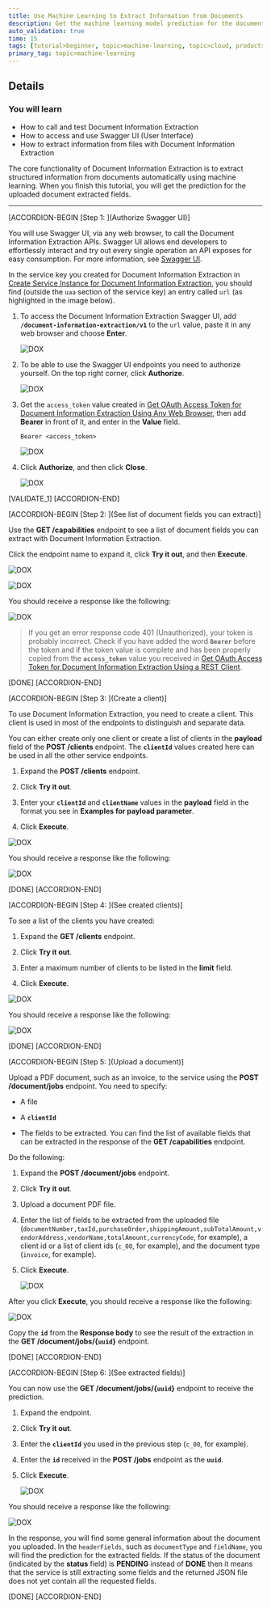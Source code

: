 ```yaml
---
title: Use Machine Learning to Extract Information from Documents
description: Get the machine learning model prediction for the document fields you upload to Document Information Extraction.
auto_validation: true
time: 15
tags: [tutorial>beginner, topic>machine-learning, topic>cloud, products>sap-cloud-platform, products>sap-ai-business-services, products>document-information-extraction]
primary_tag: topic>machine-learning
---
```


## Details
### You will learn
  - How to call and test Document Information Extraction
  - How to access and use Swagger UI (User Interface)
  - How to extract information from files with Document Information Extraction

The core functionality of Document Information Extraction is to extract structured information from documents automatically using machine learning. When you finish this tutorial, you will get the prediction for the uploaded document extracted fields.

---

[ACCORDION-BEGIN [Step 1: ](Authorize Swagger UI)]

You will use Swagger UI, via any web browser, to call the Document Information Extraction APIs. Swagger UI allows end developers to effortlessly interact and try out every single operation an API exposes for easy consumption. For more information, see [Swagger UI](https://swagger.io/tools/swagger-ui/).  

In the service key you created for Document Information Extraction in [Create Service Instance for Document Information Extraction](cp-aibus-dox-service-instance), you should find (outside the `uaa` section of the service key) an entry called `url` (as highlighted in the image below).

1. To access the Document Information Extraction Swagger UI, add **`/document-information-extraction/v1`** to the `url` value, paste it in any web browser and choose **Enter**.

    ![DOX](png-files\service-key-url.png)

2. To be able to use the Swagger UI endpoints you need to authorize yourself. On the top right corner, click **Authorize**.

    ![DOX](png-files/swagger0.png)

3. Get the `access_token` value created in [Get OAuth Access Token for Document Information Extraction Using Any Web Browser](cp-aibus-dox-web-oauth-token), then add **Bearer** in front of it, and enter in the **Value** field.

    ```
    Bearer <access_token>
    ```

    ![DOX](png-files/Authorize.png)

4. Click **Authorize**, and then click **Close**.

    ![DOX](png-files/Authorize2.png)

[VALIDATE_1]
[ACCORDION-END]


[ACCORDION-BEGIN [Step 2: ](See list of document fields you can extract)]

Use the **GET /capabilities** endpoint to see a list of document fields you can extract with Document Information Extraction.

Click the endpoint name to expand it, click **Try it out**, and then **Execute**.

![DOX](png-files/capabilities.png)

![DOX](png-files/capabilities2.png)

You should receive a response like the following:

![DOX](png-files\capabilitiesResponse.png)

>If you get an error response code 401 (Unauthorized), your token is probably incorrect. Check if you have added the word **`Bearer`** before the token and if the token value is complete and has been properly copied from the **`access_token`** value you received in [Get OAuth Access Token for Document Information Extraction Using a REST Client](cp-aibus-dox-rest-oauth-token).

[DONE]
[ACCORDION-END]


[ACCORDION-BEGIN [Step 3: ](Create a client)]

To use Document Information Extraction, you need to create a client. This client is used in most of the endpoints to distinguish and separate data.

You can either create only one client or create a list of clients in the **payload** field of the **POST /clients** endpoint. The **`clientId`** values created here can be used in all the other service endpoints.

1. Expand the **POST /clients** endpoint.

2. Click **Try it out**.

3. Enter your **`clientId`** and **`clientName`** values in the **payload** field in the format you see in **Examples for payload parameter**.

4. Click **Execute**.

![DOX](png-files/createClient.png)

You should receive a response like the following:

![DOX](png-files/createClientResponse.png)

[DONE]
[ACCORDION-END]


[ACCORDION-BEGIN [Step 4: ](See created clients)]

To see a list of the clients you have created:

1. Expand the **GET /clients** endpoint.

2. Click **Try it out**.

3. Enter a maximum number of clients to be listed in the **limit** field.

4. Click **Execute**.

![DOX](png-files/listClient.png)

You should receive a response like the following:

![DOX](png-files/listClientResponse.png)

[DONE]
[ACCORDION-END]


[ACCORDION-BEGIN [Step 5: ](Upload a document)]

Upload a PDF document, such as an invoice, to the service using the **POST /document/jobs** endpoint. You need to specify:

  - A file

  - A **`clientId`**

  - The fields to be extracted. You can find the list of available fields that can be extracted in the response of the **GET /capabilities** endpoint.

Do the following:

1. Expand the **POST /document/jobs** endpoint.

2. Click **Try it out**.

3. Upload a document PDF file.

4. Enter the list of fields to be extracted from the uploaded file (`documentNumber,taxId,purchaseOrder,shippingAmount,subTotalAmount,vendorAddress,vendorName,totalAmount,currencyCode`, for example), a client id or a list of client ids (`c_00`, for example), and the document type (`invoice`, for example).

5. Click **Execute**.

    ![DOX](png-files/testInvoice.png)

After you click **Execute**, you should receive a response like the following:

![DOX](png-files/testInvoiceResult.png)

Copy the **`id`** from the **Response body** to see the result of the extraction in the **GET /document/jobs/{`uuid`}** endpoint.

[DONE]
[ACCORDION-END]


[ACCORDION-BEGIN [Step 6: ](See extracted fields)]

You can now use the **GET /document/jobs/{`uuid`}** endpoint to receive the prediction.

1. Expand the endpoint.

2. Click **Try it out**.

3. Enter the **`clientId`** you used in the previous step (`c_00`, for example).

4. Enter the **`id`** received in the **POST /jobs** endpoint as the **`uuid`**.

5. Click **Execute**.

    ![DOX](png-files/getResults.png)

You should receive a response like the following:

![DOX](png-files/getResultsResponse.png)

In the response, you will find some general information about the document you uploaded. In the `headerFields`, such as `documentType` and `fieldName`, you will find the prediction for the extracted fields. If the status of the document (indicated by the **status** field) is **PENDING** instead of **DONE** then it means that the service is still extracting some fields and the returned JSON file does not yet contain all the requested fields.

[DONE]
[ACCORDION-END]
